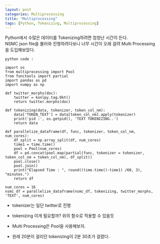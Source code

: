 ```yaml
---
layout: post
categories: Multiprocessing
title: "Multiprocessing"
tags: [Python, Tokenizing, Multiprocessing]
---
```


Python에서 수많은 데이터를 Tokenizing하려면 엄청난 시간이 든다.<br>
NSMC json file을 불러와 진행하려다보니 너무 시간이 오래 걸려 Multi Processing을 도입해보았다.

    python code : 

    import os
    from multiprocessing import Pool
    from functools import partial
    import pandas as pd
    import numpy as np
    
    def twitter_morphs(doc):
        twitter = konlpy.tag.Okt()
        return twitter.morphs(doc)
    
    def tokenizing(data, tokenizer, token_col_nm):
        data['TOKEN_TEXT'] = data[token_col_nm].apply(tokenizer)
        print('pid :', os.getpid(), 'TEXT TOKENIZING..')
        return data
    
    def parallelize_dataframe(df, func, tokenizer, token_col_nm, num_cores):
        df_split = np.array_split(df, num_cores)
        time1 = time.time()
        pool = Pool(num_cores)
        df = pd.concat(pool.map(partial(func, tokenizer = tokenizer, token_col_nm = token_col_nm), df_split))
        pool.close()
        pool.join()
        print("Elapsed Time : ", round((time.time()-time1) /60, 3), "minutes.")
        return df
        
    num_cores = 16
    nsmc_df = parallelize_dataframe(nsmc_df, tokenizing, twitter_morphs, 'TEXT', num_cores)

- tokenizer는 일단 twitter로 진행
- tokenizing 이게 필요할까? 위의 함수로 적용할 수 있을듯
- Multi Processing은 Pool을 사용해보자.

- 원래 20분이 걸리던 tokenizing이 2분 30초가 걸렸다.